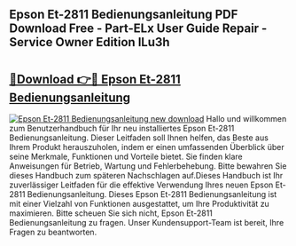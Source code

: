 ## Epson Et-2811 Bedienungsanleitung PDF Download Free - Part-ELx User Guide Repair - Service Owner Edition lLu3h

# <h2><a href="http://df21sn.blite.top/?on=Epson+Et-2811+Bedienungsanleitung">🔗Download 👉🔴 Epson Et-2811 Bedienungsanleitung</a></h2>

[![Epson Et-2811 Bedienungsanleitung new download](https://i.imgur.com/lujVjoI.png)](http://df21sn.blite.top/?on=Epson+Et-2811+Bedienungsanleitung)
Hallo und willkommen zum Benutzerhandbuch für Ihr neu installiertes Epson Et-2811 Bedienungsanleitung. Dieser Leitfaden soll Ihnen helfen, das Beste aus Ihrem Produkt herauszuholen, indem er einen umfassenden Überblick über seine Merkmale, Funktionen und Vorteile bietet. Sie finden klare Anweisungen für Betrieb, Wartung und Fehlerbehebung. Bitte bewahren Sie dieses Handbuch zum späteren Nachschlagen auf.Dieses Handbuch ist Ihr zuverlässiger Leitfaden für die effektive Verwendung Ihres neuen Epson Et-2811 Bedienungsanleitung. Dieses Epson Et-2811 Bedienungsanleitung ist mit einer Vielzahl von Funktionen ausgestattet, um Ihre Produktivität zu maximieren. Bitte scheuen Sie sich nicht, Epson Et-2811 Bedienungsanleitung zu fragen. Unser Kundensupport-Team ist bereit, Ihre Fragen zu beantworten.

